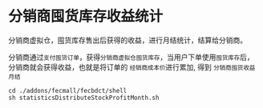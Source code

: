 分销商囤货库存收益统计
==========




分销商虚拟仓，囤货库存售出后获得的收益，进行月结统计，结算给分销商。

分销商通过`支付囤货订单`，获得`分销商虚拟仓囤货库存`，当用户下单使用`囤货库存`后，
分销商就会获得收益，也就是将订单的 `经销商成本价`进行累加, 得到
`分销商囤货收益月结`




```
cd ./addons/fecmall/fecbdct/shell
sh statisticsDistributeStockProfitMonth.sh

```


